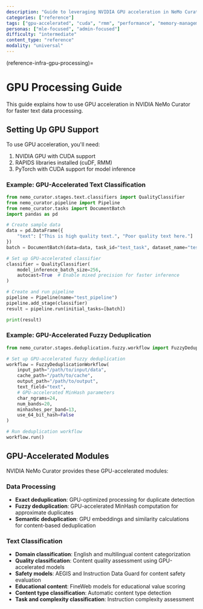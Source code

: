 ```yaml
---
description: "Guide to leveraging NVIDIA GPU acceleration in NeMo Curator for faster data processing and memory optimization"
categories: ["reference"]
tags: ["gpu-accelerated", "cuda", "rmm", "performance", "memory-management", "optimization"]
personas: ["mle-focused", "admin-focused"]
difficulty: "intermediate"
content_type: "reference"
modality: "universal"
---
```


(reference-infra-gpu-processing)=

# GPU Processing Guide

This guide explains how to use GPU acceleration in NVIDIA NeMo Curator for faster text data processing.

## Setting Up GPU Support

To use GPU acceleration, you'll need:

1. NVIDIA GPU with CUDA support
2. RAPIDS libraries installed (cuDF, RMM)
3. PyTorch with CUDA support for model inference

### Example: GPU-Accelerated Text Classification

```python
from nemo_curator.stages.text.classifiers import QualityClassifier
from nemo_curator.pipeline import Pipeline
from nemo_curator.tasks import DocumentBatch
import pandas as pd

# Create sample data
data = pd.DataFrame({
    "text": ["This is high quality text.", "Poor quality text here."]
})
batch = DocumentBatch(data=data, task_id="test_task", dataset_name="test_dataset")

# Set up GPU-accelerated classifier
classifier = QualityClassifier(
    model_inference_batch_size=256,
    autocast=True  # Enable mixed precision for faster inference
)

# Create and run pipeline
pipeline = Pipeline(name="test_pipeline")
pipeline.add_stage(classifier)
result = pipeline.run(initial_tasks=[batch])

print(result)
```

### Example: GPU-Accelerated Fuzzy Deduplication

```python
from nemo_curator.stages.deduplication.fuzzy.workflow import FuzzyDeduplicationWorkflow

# Set up GPU-accelerated fuzzy deduplication
workflow = FuzzyDeduplicationWorkflow(
    input_path="/path/to/input/data",
    cache_path="/path/to/cache",
    output_path="/path/to/output",
    text_field="text",
    # GPU-accelerated MinHash parameters
    char_ngrams=24,
    num_bands=20,
    minhashes_per_band=13,
    use_64_bit_hash=False
)

# Run deduplication workflow
workflow.run()
```

## GPU-Accelerated Modules

NVIDIA NeMo Curator provides these GPU-accelerated modules:

### Data Processing

- **Exact deduplication**: GPU-optimized processing for duplicate detection
- **Fuzzy deduplication**: GPU-accelerated MinHash computation for approximate duplicates
- **Semantic deduplication**: GPU embeddings and similarity calculations for content-based deduplication

### Text Classification

- **Domain classification**: English and multilingual content categorization
- **Quality classification**: Content quality assessment using GPU-accelerated models
- **Safety models**: AEGIS and Instruction Data Guard for content safety evaluation
- **Educational content**: FineWeb models for educational value scoring
- **Content type classification**: Automatic content type detection
- **Task and complexity classification**: Instruction complexity assessment

